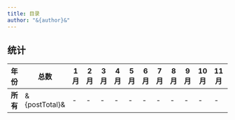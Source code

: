 ```yaml
---
title: 目录
author: "&{author}&"
---
```


## 统计

| 年份     | 总数          | 1月 | 2月 | 3月 | 4月 | 5月 | 6月 | 7月 | 8月 | 9月 | 10月 | 11月 | 12月 |
| -------- | ------------- | --- | --- | --- | --- | --- | --- | --- | --- | --- | ---- | ---- | ---- |
| **所有** | &{postTotal}& | -   | -   | -   | -   | -   | -   | -   | -   | -   | -    | -    | -    |

<!-- 目录总的模板 -->
